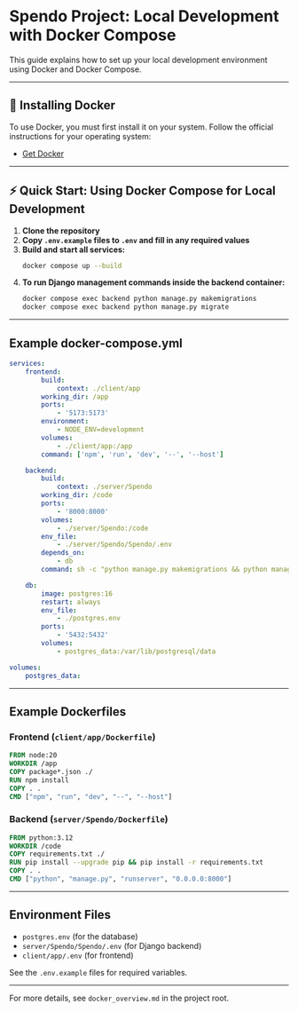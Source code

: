 # Spendo Project: Local Development with Docker Compose

This guide explains how to set up your local development environment using Docker and Docker Compose.

---

## 🐳 Installing Docker

To use Docker, you must first install it on your system. Follow the official instructions for your operating system:

- [Get Docker](https://docs.docker.com/get-docker/)

---

## ⚡️ Quick Start: Using Docker Compose for Local Development

1. **Clone the repository**
2. **Copy `.env.example` files to `.env` and fill in any required values**
3. **Build and start all services:**
    ```bash
    docker compose up --build
    ```
4. **To run Django management commands inside the backend container:**
    ```bash
    docker compose exec backend python manage.py makemigrations
    docker compose exec backend python manage.py migrate
    ```

---

## Example docker-compose.yml

```yaml
services:
    frontend:
        build:
            context: ./client/app
        working_dir: /app
        ports:
            - '5173:5173'
        environment:
            - NODE_ENV=development
        volumes:
            - ./client/app:/app
        command: ['npm', 'run', 'dev', '--', '--host']

    backend:
        build:
            context: ./server/Spendo
        working_dir: /code
        ports:
            - '8000:8000'
        volumes:
            - ./server/Spendo:/code
        env_file:
            - ./server/Spendo/Spendo/.env
        depends_on:
            - db
        command: sh -c "python manage.py makemigrations && python manage.py migrate && python manage.py runserver 0.0.0.0:8000"

    db:
        image: postgres:16
        restart: always
        env_file:
            - ./postgres.env
        ports:
            - '5432:5432'
        volumes:
            - postgres_data:/var/lib/postgresql/data

volumes:
    postgres_data:
```

---

## Example Dockerfiles

### Frontend (`client/app/Dockerfile`)

```dockerfile
FROM node:20
WORKDIR /app
COPY package*.json ./
RUN npm install
COPY . .
CMD ["npm", "run", "dev", "--", "--host"]
```

### Backend (`server/Spendo/Dockerfile`)

```dockerfile
FROM python:3.12
WORKDIR /code
COPY requirements.txt ./
RUN pip install --upgrade pip && pip install -r requirements.txt
COPY . .
CMD ["python", "manage.py", "runserver", "0.0.0.0:8000"]
```

---

## Environment Files

- `postgres.env` (for the database)
- `server/Spendo/Spendo/.env` (for Django backend)
- `client/app/.env` (for frontend)

See the `.env.example` files for required variables.

---

For more details, see `docker_overview.md` in the project root.
